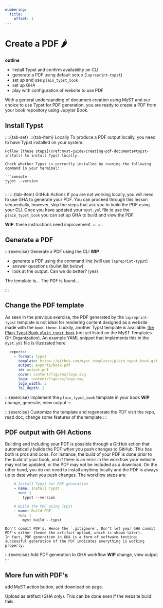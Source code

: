 ```yaml
---
numbering:
  title:
    offset: 1
---
```


# Create a PDF 🌶

**outline**
- Install Typst and confirm availability on CLI
- generate a PDF using default setup (`lapreprint-typst`)
- set up and use `plain_typst_book`
- set up GHA
- play with configuration of website to use PDF


With a general understanding of document creation using MyST and our choice to use Typst for PDF generation, you are ready to create a PDF from your book repository using Jupyter Book.

## Install Typst

::::{tab-set} 
:::{tab-item} Locally
To produce a PDF output locally, you need to have Typst installed on your system. 

````{exercise} Install Typst
Follow [these steps](xref:myst-guide/creating-pdf-documents#typst-install) to install Typst locally.

Check whether Typst is correctly installed by running the following command in your terminal:

```console
typst --version
```

````
:::
:::{tab-item} GitHub Actions
If you are not working locally, you will need to use GHA to generate your PDF. You can proceed through this lesson sequentially, however, skip the steps that ask you to build the PDF using your CLI. Once you have updated your `myst.yml` file to use the `plain_typst_book` you can set up GHA to build and view the PDF.

**WIP**: these instructions need improvement.
:::
::::


## Generate a PDF

:::{exercise} Generate a PDF using the CLI
**WIP**
- generate a PDF using the command line (will use `lapreprint-typst`)
- answer questions (bullet list below)
- look at the output. Can we do better? (yes)

The template is...
The PDF is found...

:::


## Change the PDF template

As seen in the previous exercise, the PDF generated by the `lapreprint-typst` template is not ideal for rendering content designed as a website made with the `book-theme`. Luckily, another Typst template is available: [the Plain Typst Book `plain_typst_book`](https://github.com/myst-templates/plain_typst_book) (not yet listed on the MyST Templates GH Organization). An example YAML snippet that implements this in the `myst.yml` file is illustrated here:

```yaml
  exports:
    - format: typst
      template: https://github.com/myst-templates/plain_typst_book.git
      output: exports/book.pdf
      id: output-pdf
      cover: content/figures/logo.svg
      logo: content/figures/logo.svg
      logo_width: 5
      ToC_depth: 2
```


:::{exercise} Implement the `plain_typst_book` template in your book
**WIP**
change, generate, view output
:::

:::{exercise} Customize the template and regenerate the PDF
visit the repo, read doc, change some features of the template
:::

## PDF output with GH Actions

Building and including your PDF is possible through a GitHub action that automatically builds the PDF when you push changes to GitHub. This has both is pros and cons. For instance, the build of your PDF is done prior to the build of your book, and if there is an error in the workflow your website may not be updated, or the PDF may not be included as a download. On the other hand, you do not need to install anything locally and the PDF is always up to date when you push changes. The workflow steps are:

```yaml
    # Install Typst for PDF generation
    - name: Install Typst
      run: |
        typst --version

    # Build the PDF using Typst
    - name: Build PDF
      run: |
        myst build --typst
```

```{tip} Good practice with PDFs and Git
Don't commit PDF's. Hence the `.gitignore`. Don't let your GHA commit PDF's either (hence the artifact upload, which is shown later).
In fact, PDF generation in GHA is a form of software testing: successful generation of the PDF indicates everything is working properly.
```

:::{exercise} Add PDF generation to GHA workflow
**WIP**
change, view output
:::

## More fun with PDF's

add MyST action button, add download on page.

Upload as artifact (GHA only). This can be done even if the website build fails.

